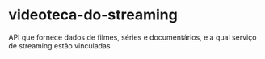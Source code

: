 # videoteca-do-streaming
API que fornece dados de filmes, séries e documentários, e a qual serviço de streaming estão vinculadas
